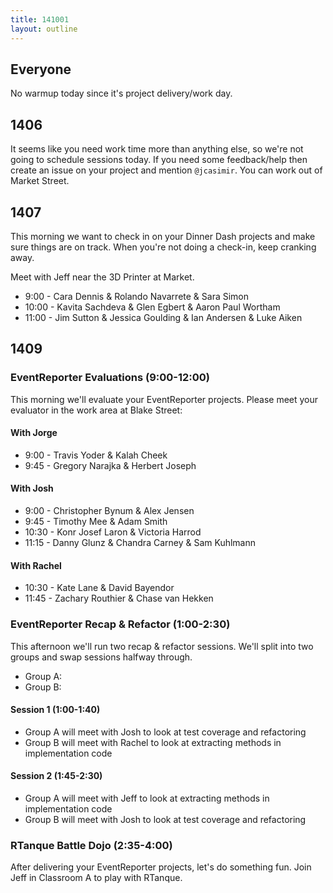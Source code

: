 ```yaml
---
title: 141001
layout: outline
---
```


## Everyone

No warmup today since it's project delivery/work day.

## 1406

It seems like you need work time more than anything else, so we're not going to
schedule sessions today. If you need some feedback/help then create an issue on your
project and mention `@jcasimir`. You can work out of Market Street.

## 1407

This morning we want to check in on your Dinner Dash projects and make sure things
are on track. When you're not doing a check-in, keep cranking away.

Meet with Jeff near the 3D Printer at Market.

* 9:00 - Cara Dennis & Rolando Navarrete & Sara Simon
* 10:00 - Kavita Sachdeva & Glen Egbert & Aaron Paul Wortham
* 11:00 - Jim Sutton & Jessica Goulding & Ian Andersen & Luke Aiken

## 1409

### EventReporter Evaluations (9:00-12:00)

This morning we'll evaluate your EventReporter projects. Please meet your
evaluator in the work area at Blake Street:

#### With Jorge

* 9:00 - Travis Yoder & Kalah Cheek
* 9:45 - Gregory Narajka & Herbert Joseph

#### With Josh

* 9:00 - Christopher Bynum & Alex Jensen
* 9:45 - Timothy Mee & Adam Smith
* 10:30 - Konr Josef Laron & Victoria Harrod
* 11:15 - Danny Glunz & Chandra Carney & Sam Kuhlmann

#### With Rachel

* 10:30 - Kate Lane & David Bayendor
* 11:45 - Zachary Routhier & Chase van Hekken

### EventReporter Recap & Refactor (1:00-2:30)

This afternoon we'll run two recap & refactor sessions. We'll split into
two groups and swap sessions halfway through.

* Group A:
* Group B:

#### Session 1 (1:00-1:40)

* Group A will meet with Josh to look at test coverage and refactoring
* Group B will meet with Rachel to look at extracting methods in implementation code

#### Session 2 (1:45-2:30)

* Group A will meet with Jeff to look at extracting methods in implementation code
* Group B will meet with Josh to look at test coverage and refactoring

### RTanque Battle Dojo (2:35-4:00)

After delivering your EventReporter projects, let's do something fun. Join Jeff
in Classroom A to play with RTanque.
